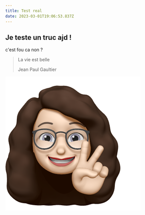 ```yaml
---
title: Test real
date: 2023-03-01T19:06:53.837Z
---
```

## J﻿e teste un truc ajd !

c﻿'est fou ca non ?

> L﻿a vie est belle
>
> J﻿ean Paul Gaultier

![memoji](/IMG/bonjourmoji.png "memoji")